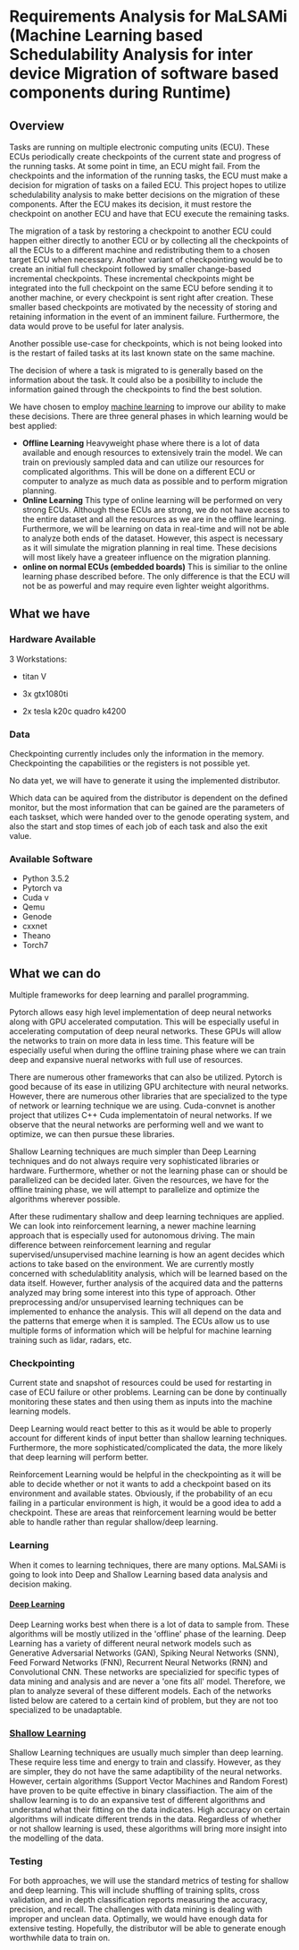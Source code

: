# Requirements Analysis for MaLSAMi (Machine Learning based Schedulability Analysis for inter device Migration of software based components during Runtime)

## Overview

 Tasks are running on multiple electronic computing units (ECU). These ECUs periodically create checkpoints of the current state and progress of the running tasks. At some point in time, an ECU might fail. From the checkpoints and the information of the running tasks, the ECU must make a decision for migration of tasks on a failed ECU. This project hopes to utilize schedulability analysis to make better decisions on the migration of these components. After the ECU makes its decision, it must restore the checkpoint on another ECU and have that ECU execute the remaining tasks. 
	

The migration of a task by restoring a checkpoint to another ECU could happen either directly to another ECU or by collecting all the checkpoints of all the ECUs to a different machine and redistributing them to a chosen target ECU when necessary. Another variant of checkpointing would be to create an initial full checkpoint followed by smaller change-based incremental checkpoints. These incremental checkpoints might be integrated into the full checkpoint on the same ECU before sending it to another machine, or every checkpoint is sent right after creation. These smaller based checkpoints are motivated by the necessity of storing and retaining information in the event of an imminent failure. Furthermore, the data would prove to be useful for later analysis. 

Another possible use-case for checkpoints, which is not being looked into is the restart of failed tasks at its last known state on the same machine.

The decision of where a task is migrated to is generally based on the information about the task. It could also be a posibillity to include the information gained through the checkpoints to find the best solution.

We have chosen to employ [machine learning](/machine-learning/machine-learning) to improve our ability to make these decisions. There are three general phases in which learning would be best applied: 


* **Offline Learning** Heavyweight phase where there is a lot of data available and enough resources to extensively train the model. We can train on previously sampled data and can utilize our resources for complicated algorithms. This will be done on a different ECU or computer to analyze as much data  as possible and to perform migration planning.
* **Online Learning** This type of online learning will be performed on very strong ECUs. Although these ECUs are strong, we do not have access to the entire dataset and all the resources as we are in the offline learning. Furthermore, we will be learning on data in real-time and will not be able to analyze both ends of the dataset. However, this aspect is necessary as it will simulate the migration planning in real time. These decisions will most likely have a greateer influence on the migration planning. 
* **online on normal ECUs (embedded boards)** This is similiar to the online learning phase described before. The only difference is that the ECU will not be as powerful and may require even lighter weight algorithms. 


## What we have

### Hardware Available

3 Workstations:
-	titan V

-	3x gtx1080ti

-	2x tesla k20c
	quadro k4200

### Data

Checkpointing currently includes only the information in the memory. Checkpointing the capabilities or the registers is not possible yet.

No data yet, we will have to generate it using the implemented distributor.

Which data can be aquired from the distributor is dependent on the defined monitor, but the most information that can be gained are the parameters of each taskset, which were handed over to the genode operating system, and also the start and stop times of each job of each task and also the exit value.

### Available Software

* Python 3.5.2
* Pytorch va
* Cuda v
* Qemu 
* Genode
* cxxnet
* Theano
* Torch7

## What we can do

Multiple frameworks for deep learning and parallel programming. 

Pytorch allows easy high level implementation of deep neural networks along with GPU accelerated computation. This will be especially useful in accelerating computation of deep neural networks. These GPUs will allow the networks to train on more data in less time. This feature will be especially useful when during the offline training phase where we can train deep and expansive nueral networks with full use of resources.   

There are numerous other frameworks that can also be utilized. Pytorch is good because of its ease in utilizing GPU architecture with neural networks. However, there are numerous other libraries that are specialized to the type of network or learning technique we are using. Cuda-convnet is another project that utilizes C++ Cuda implementatoin of neural networks. If we observe that the neural networks are performing well and we want to optimize, we can then pursue these libraries. 

Shallow Learning techniques are much simpler than Deep Learning techniques and do not always require very sophisticated libraries or hardware. Furthermore, whether or not the learning phase can or should be parallelized can be decided later. Given the resources, we have for the offline training phase, we will attempt to parallelize and optimize the algorithms wherever possible. 

After these rudimentary shallow and deep learning techniques are applied. We can look into reinforcement learning, a newer machine learning approach that is especially used for autonomous driving. The main difference between reinforcement learning and regular supervised/unsupervised machine learning is how an agent decides which actions to take based on the environment. We are currently mostly concerned with schedulablitity analysis, which will be learned based on the data itself. However, further analysis of the acquired data and the patterns analyzed may bring some interest into this type of approach. Other preprocessing and/or unsupervised learning techniques can be implemented to enhance the analysis. This will all depend on the data and the patterns that emerge when it is sampled. The ECUs allow us to use multiple forms of information which will be helpful for machine learning training such as lidar, radars, etc. 

### Checkpointing

Current state and snapshot of resources could be used for restarting in case of ECU failure or other problems. Learning can be done by continually monitoring these states and then using them as inputs into the machine learning models. 

Deep Learning would react better to this as it would be able to properly account for different kinds of input better than shallow learning techniques. Furthermore, the more sophisticated/complicated the data, the more likely that deep learning will perform better.  

Reinforcement Learning would be helpful in the checkpointing as it will be able to decide whether or not it wants to add a checkpoint based on its environment and available states. Obviously, if the probability of an ecu failing in a particular environment is high, it would be a good idea to add a checkpoint. These are areas that reinforcement learning would be better able to handle rather than regular shallow/deep learning. 

### Learning
When it comes to learning techniques, there are many options. MaLSAMi is going to look into Deep and Shallow Learning based data analysis and decision making.

#### [Deep Learning](Deep_Learning.md)

Deep Learning works best when there is a lot of data to sample from. These algorithms will be mostly utilized in the 'offline' phase of the learning. Deep Learning has a variety of different neural network models such as Generative Adversarial Networks (GAN), Spiking Neural Networks (SNN), Feed Forward Networks (FNN), Recurrent Neural Networks (RNN) and Convolutional  CNN.  These networks are specializied for specific types of data mining and analysis and are never a 'one fits all' model. Therefore, we plan to analyze several of these different models. Each of the networks listed below are catered to a certain kind of problem, but they are not too specialized to be unadaptable. 

### [Shallow Learning](Shallow_Learning.md)

Shallow Learning techniques are usually much simpler than deep learning. These require less time and energy to train and classify. However, as they are simpler, they do not have the same adaptibility of the neural networks. However, certain algorithms (Support Vector Machines and Random Forest) have proven to be quite effective in binary classifiaction. The aim of the shallow learning is to do an expansive test of different algorithms and understand what their fitting on the data indicates. High accuracy on certain algorithms will indicate different trends in the data. Regardless of whether or not shallow learning is used, these algorithms will bring more insight into the modelling of the data. 


### Testing 

For both approaches, we will use the standard metrics of testing for shallow and deep learning. This will include shuffling of training splits, cross validation, and in depth classification reports measuring the accuracy, precision, and recall. The challenges with data mining is dealing with improper and unclean data. Optimally, we would have enough data for extensive testing. Hopefully, the distributor will be able to generate enough worthwhile data to train on. 